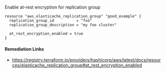 
Enable at-rest encryption for replication group

```hcl
resource "aws_elasticache_replication_group" "good_example" {
  replication_group_id          = "foo"
  replication_group_description = "my foo cluster"

  at_rest_encryption_enabled = true
}
```

#### Remediation Links
 - https://registry.terraform.io/providers/hashicorp/aws/latest/docs/resources/elasticache_replication_group#at_rest_encryption_enabled

